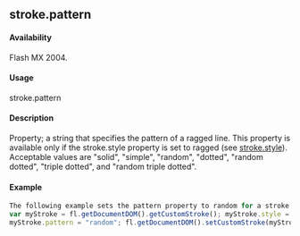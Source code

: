 ## stroke.pattern

#### Availability

Flash MX 2004.

#### Usage

stroke.pattern

#### Description

Property; a string that specifies the pattern of a ragged line. This property is available only if the stroke.style property is set to ragged (see [stroke.style](#!AdobeDocs/developers-animatesdk-docs/master/Stroke_object/stroke20.md)). Acceptable values are "solid", "simple", "random", "dotted", "random dotted", "triple dotted", and "random triple dotted".

#### Example

```javascript
The following example sets the pattern property to random for a stroke style of ragged:
var myStroke = fl.getDocumentDOM().getCustomStroke(); myStroke.style = "ragged";
myStroke.pattern = "random"; fl.getDocumentDOM().setCustomStroke(myStroke);

```